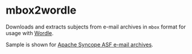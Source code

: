 mbox2wordle
===========

Downloads and extracts subjects from e-mail archives in `mbox` format for usage with [Wordle](http://www.wordle.net).

Sample is shown for [Apache Syncope ASF e-mail archives](http://mail-archives.apache.org/mod_mbox/syncope-user/).
